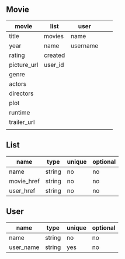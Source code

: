 ## Movie ##
| movie       | list    | user     |   |   |
|-------------|---------|----------|---|---|
| title       | movies  | name     |   |   |
| year        | name    | username |   |   |
| rating      | created |          |   |   |
| picture_url | user_id |          |   |   |
| genre       |         |          |   |   |
| actors      |         |          |   |   |
| directors   |         |          |   |   |
| plot        |         |          |   |   |
| runtime     |         |          |   |   |
| trailer_url |         |          |   |   |
|             |         |          |   |   |


## List ##

| name       | type   | unique | optional |
|------------|--------|--------|----------|
| name       | string | no     | no       |
| movie_href | string | no     | no       |
| user_href  | string | no     | no       |

## User ##

| name      | type   | unique | optional |
|-----------|--------|--------|----------|
| name      | string | no     | no       |
| user_name | string | yes    | no       |